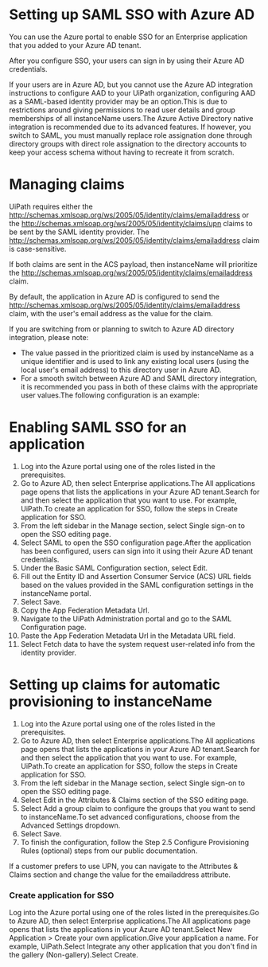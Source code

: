 ﻿# Setting up SAML SSO with Azure AD

You can use the Azure portal to enable SSO for an Enterprise application that you added to your Azure AD tenant.

After you configure SSO, your users can sign in by using their Azure AD credentials.

If your users are in Azure AD, but you cannot use the Azure AD integration instructions to configure AAD to your UiPath organization, configuring AAD as a SAML-based identity provider may be an option.This is due to restrictions around giving permissions to read user details and group memberships of all instanceName users.The Azure Active Directory native integration is recommended due to its advanced features. If however, you switch to SAML, you must manually replace role assignation done through directory groups with direct role assignation to the directory accounts to keep your access schema without having to recreate it from scratch.

# Managing claims

UiPath requires either the http://schemas.xmlsoap.org/ws/2005/05/identity/claims/emailaddress or the http://schemas.xmlsoap.org/ws/2005/05/identity/claims/upn claims to be sent by the SAML identity provider. The http://schemas.xmlsoap.org/ws/2005/05/identity/claims/emailaddress claim is case-sensitive.

If both claims are sent in the ACS payload, then instanceName will prioritize the http://schemas.xmlsoap.org/ws/2005/05/identity/claims/emailaddress claim.

By default, the application in Azure AD is configured to send the http://schemas.xmlsoap.org/ws/2005/05/identity/claims/emailaddress claim, with the user's email address as the value for the claim.

If you are switching from or planning to switch to Azure AD directory integration, please note:

* The value passed in the prioritized claim is used by instanceName as a unique identifier and is used to link any existing local users (using the local user's email address) to this directory user in Azure AD.
* For a smooth switch between Azure AD and SAML directory integration, it is recommended you pass in both of these claims with the appropriate user values.The following configuration is an example:

# Enabling SAML SSO for an application

1. Log into the Azure portal using one of the roles listed in the prerequisites.
2. Go to Azure AD, then select Enterprise applications.The All applications page opens that lists the applications in your Azure AD tenant.Search for and then select the application that you want to use. For example, UiPath.To create an application for SSO, follow the steps in Create application for SSO.
3. From the left sidebar in the Manage section, select Single sign-on to open the SSO editing page.
4. Select SAML to open the SSO configuration page.After the application has been configured, users can sign into it using their Azure AD tenant credentials.
5. Under the Basic SAML Configuration section, select Edit.
6. Fill out the Entity ID and Assertion Consumer Service (ACS) URL fields based on the values provided in the SAML configuration settings in the instanceName portal.
7. Select Save.
8. Copy the App Federation Metadata Url.
9. Navigate to the UiPath Administration portal and go to the SAML Configuration page.
10. Paste the App Federation Metadata Url in the Metadata URL field.
11. Select Fetch data to have the system request user-related info from the identity provider.

# Setting up claims for automatic provisioning to instanceName

1. Log into the Azure portal using one of the roles listed in the prerequisites.
2. Go to Azure AD, then select Enterprise applications.The All applications page opens that lists the applications in your Azure AD tenant.Search for and then select the application that you want to use. For example, UiPath.To create an application for SSO, follow the steps in Create application for SSO.
3. From the left sidebar in the Manage section, select Single sign-on to open the SSO editing page.
4. Select Edit in the Attributes & Claims section of the SSO editing page.
5. Select Add a group claim to configure the groups that you want to send to instanceName.To set advanced configurations, choose from the Advanced Settings dropdown.
6. Select Save.
7. To finish the configuration, follow the Step 2.5 Configure Provisioning Rules (optional) steps from our public documentation.

If a customer prefers to use UPN, you can navigate to the Attributes & Claims section and change the value for the emailaddress attribute.

### Create application for SSO

Log into the Azure portal using one of the roles listed in the prerequisites.Go to Azure AD, then select Enterprise applications.The All applications page opens that lists the applications in your Azure AD tenant.Select New Application > Create your own application.Give your application a name. For example, UiPath.Select Integrate any other application that you don't find in the gallery (Non-gallery).Select Create.

